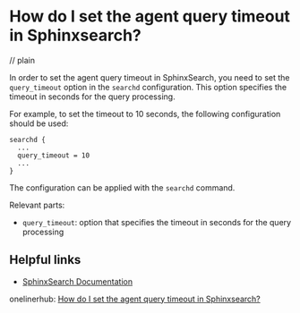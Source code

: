 # How do I set the agent query timeout in Sphinxsearch?
// plain

In order to set the agent query timeout in SphinxSearch, you need to set the `query_timeout` option in the `searchd` configuration. This option specifies the timeout in seconds for the query processing.

For example, to set the timeout to 10 seconds, the following configuration should be used:
```
searchd {
  ...
  query_timeout = 10
  ...
}
```

The configuration can be applied with the `searchd` command.

Relevant parts:
- `query_timeout`: option that specifies the timeout in seconds for the query processing

## Helpful links
- [SphinxSearch Documentation](http://sphinxsearch.com/docs/current.html)

onelinerhub: [How do I set the agent query timeout in Sphinxsearch?](https://onelinerhub.com/sphinxsearch/how-do-i-set-the-agent-query-timeout-in-sphinxsearch)